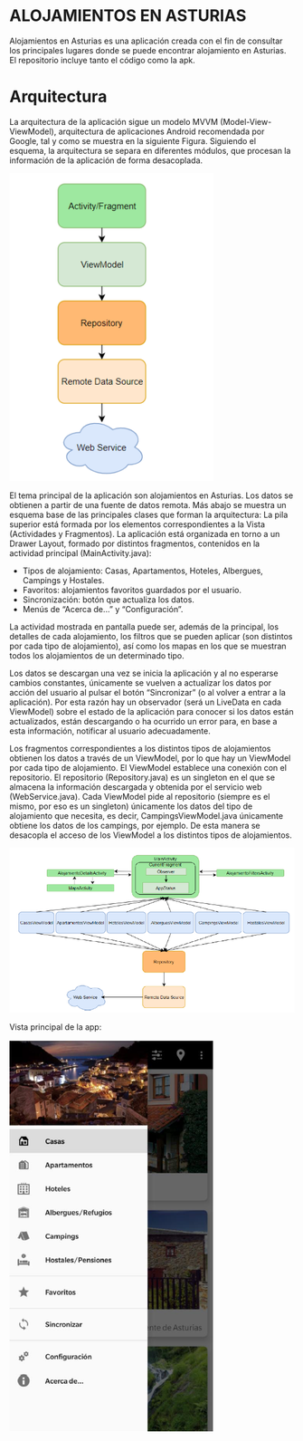 # ALOJAMIENTOS EN ASTURIAS

Alojamientos en Asturias es una aplicación creada con el fin de consultar los principales lugares donde se puede encontrar alojamiento
en Asturias. El repositorio incluye tanto el código como la apk.

# Arquitectura

La arquitectura de la aplicación sigue un modelo MVVM (Model-View-ViewModel), arquitectura de aplicaciones Android recomendada por Google,
tal y como se muestra en la siguiente Figura. Siguiendo el esquema, la arquitectura se separa en diferentes módulos, 
que procesan la información de la aplicación de forma desacoplada.

![](arquitectura.PNG)

El tema principal de la aplicación son alojamientos en Asturias. Los datos se obtienen a partir de una fuente de datos remota.
Más abajo se muestra un esquema base de las principales clases que forman la arquitectura:
La pila superior está formada por los elementos correspondientes a la Vista (Actividades y Fragmentos). 
La aplicación está organizada en torno a un Drawer Layout, formado por distintos fragmentos,  contenidos en la actividad 
principal (MainActivity.java):

- Tipos de alojamiento: Casas, Apartamentos, Hoteles, Albergues, Campings y Hostales.
- Favoritos: alojamientos favoritos guardados por el usuario.
- Sincronización: botón que actualiza los datos.
- Menús de “Acerca de…” y “Configuración”.

La actividad mostrada en pantalla puede ser, además de la principal, los detalles de cada alojamiento, los filtros que se pueden aplicar 
(son distintos por cada tipo de alojamiento), así como los mapas en los que se muestran todos los alojamientos de un determinado tipo.

Los datos se descargan una vez se inicia la aplicación y al no esperarse cambios constantes, únicamente se vuelven a actualizar los 
datos por acción del usuario al pulsar el botón “Sincronizar” (o al volver a entrar a la aplicación). Por esta razón hay un observador 
(será un LiveData en cada ViewModel) sobre el estado de la aplicación para conocer si los datos están actualizados, están descargando 
o ha ocurrido un error para, en base a esta información, notificar al usuario adecuadamente.

Los fragmentos correspondientes a los distintos tipos de alojamientos obtienen los datos a través de un ViewModel, por lo que hay un 
ViewModel por cada tipo de alojamiento. El ViewModel establece una conexión con el repositorio. El repositorio (Repository.java) es 
un singleton en el que se almacena la información descargada y obtenida por el servicio web (WebService.java). Cada ViewModel pide al 
repositorio (siempre es el mismo, por eso es un singleton) únicamente los datos del tipo de alojamiento que necesita, es decir, 
CampingsViewModel.java únicamente obtiene los datos de los campings, por ejemplo. De esta manera se desacopla el acceso de los ViewModel 
a los distintos tipos de alojamientos.

![](arquitectura_base.PNG)

Vista principal de la app:

![](vista_principal.PNG)
